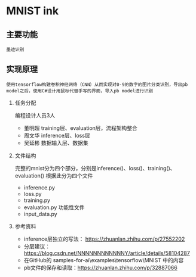 # MNIST ink

## 主要功能
    
    墨迹识别

## 实现原理

    使用tensorflow构建卷积神经网络（CNN）从而实现对0-9的数字的图片分类识别，导出pb model之后，使用C#设计用鼠标代替手写的界面，导入pb model进行识别

1. 任务分配

    编程设计人员3人
    - 董明超 training层、evaluation层，流程架构整合
    - 周文华 inference层、loss层
    - 吴延彬 数据输入层、数据集

2. 文件结构

    完整的mnist分为四个部分，分别是inference()、loss()、training()、evaluation()
    根据此分为四个文件
    - inference.py
    - loss.py
    - training.py
    - evaluation.py
    功能性文件
    - input_data.py

3. 参考资料
   
    - inference层独立的写法： https://zhuanlan.zhihu.com/p/27552202
    - 分层建议： https://blog.csdn.net/NNNNNNNNNNNNY/article/details/58104287
    - 在GitHub的 samples-for-ai\examples\tensorflow\MNIST 中的内容
    - pb文件的保存和读取：https://zhuanlan.zhihu.com/p/32887066